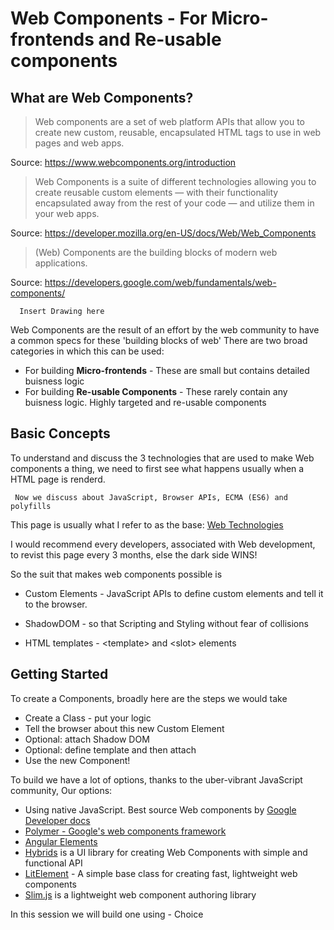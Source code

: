 # Web Components - For Micro-frontends and Re-usable components

## What are Web Components?
> Web components are a set of web platform APIs that allow you to create new custom, reusable, encapsulated HTML tags to use in web pages and web apps. 

Source: https://www.webcomponents.org/introduction


> Web Components is a suite of different technologies allowing you to create reusable custom elements — with their functionality encapsulated away from the rest of your code — and utilize them in your web apps.

Source: https://developer.mozilla.org/en-US/docs/Web/Web_Components

> (Web) Components are the building blocks of modern web applications.

Source: https://developers.google.com/web/fundamentals/web-components/

```
  Insert Drawing here 
```
  

Web Components are the result of an effort by the web community to have a common specs for these 'building blocks of web'
There are two broad categories in which this can be used:
* For building __Micro-frontends__ - These are small but contains detailed buisness logic
* For building __Re-usable Components__ - These rarely contain any buisness logic. Highly targeted and re-usable components


## Basic Concepts
To understand and discuss the 3 technologies that are used to make Web components a thing, we need to first see what happens usually when a HTML page is renderd.

```
 Now we discuss about JavaScript, Browser APIs, ECMA (ES6) and polyfills
 ```
 

This page is usually what I refer to as the base: [Web Technologies](https://developer.mozilla.org/en-US/docs/Web)

I would recommend every developers, associated with Web development, to revist this page every 3 months, else the dark side WINS!


So the suit that makes web components possible is
* Custom Elements - JavaScript APIs to define custom elements and tell it to the browser.

* ShadowDOM - so that Scripting and Styling without fear of collisions

* HTML templates - \<template\> and \<slot\> elements


## Getting Started
To create a Components, broadly here are the steps we would take
* Create a Class - put your logic
* Tell the browser about this new Custom Element 
* Optional: attach Shadow DOM
* Optional: define template and then attach
* Use the new Component!


To build we have a lot of options, thanks to the uber-vibrant JavaScript community,
Our options:
* Using native JavaScript. Best source Web components by [Google Developer docs](https://developers.google.com/web/fundamentals/web-components/)
* [Polymer - Google's web components framework](https://www.polymer-project.org/) 
* [Angular Elements](https://angular.io/guide/elements)
* [Hybrids](https://github.com/hybridsjs/hybrids) is a UI library for creating Web Components with simple and functional API 
* [LitElement](https://lit-element.polymer-project.org/) - A simple base class for creating fast, lightweight web components
* [Slim.js](http://slimjs.com/#/getting-started) is a lightweight web component authoring library


In this session we will build one using - Choice